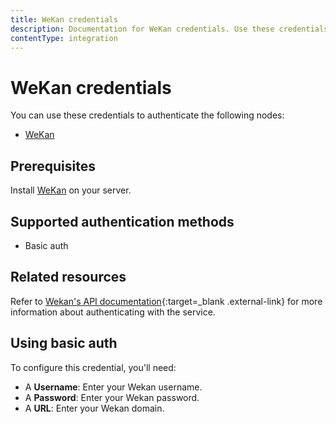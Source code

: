 ```yaml
---
title: WeKan credentials
description: Documentation for WeKan credentials. Use these credentials to authenticate WeKan in n8n, a workflow automation platform.
contentType: integration
---
```


# WeKan credentials

You can use these credentials to authenticate the following nodes:

- [WeKan](/integrations/builtin/app-nodes/n8n-nodes-base.wekan/)

## Prerequisites

Install [WeKan](https://github.com/wekan/wekan/wiki) on your server.

## Supported authentication methods

- Basic auth

## Related resources

Refer to [Wekan's API documentation](https://github.com/wekan/wekan/wiki/REST-API){:target=_blank .external-link} for more information about authenticating with the service.

## Using basic auth

To configure this credential, you'll need:

- A **Username**: Enter your Wekan username.
- A **Password**: Enter your Wekan password.
- A **URL**: Enter your Wekan domain.

